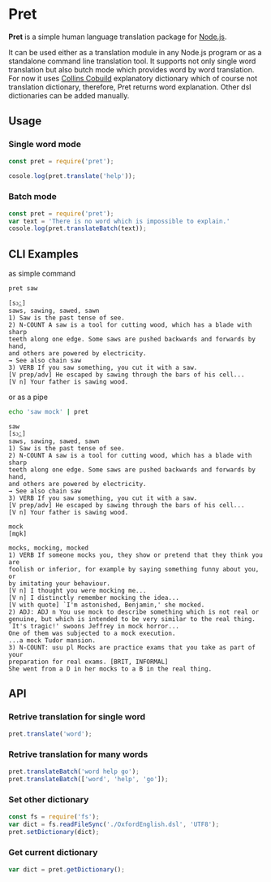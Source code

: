 # Pret

**Pret** is a simple human language translation package for [Node.js](https://nodejs.org).

It can be used either as a translation module in any Node.js program or as a standalone command line translation tool. It supports not only single word translation but also butch mode which provides word by word translation. For now it uses [Collins Cobuild](http://www.collins.co.uk/product/9780007580583/Collins+COBUILD+Advanced+Learner%E2%80%99s+Dictionary+%5BEighth+edition%5D) explanatory dictionary which of course not translation dictionary, therefore, Pret returns word explanation. Other dsl dictionaries can be added manually.

## Usage
### Single word mode
```javascript
const pret = require('pret');

cosole.log(pret.translate('help'));    
```

### Batch mode
```javascript
const pret = require('pret');
var text = 'There is no word which is impossible to explain.'
cosole.log(pret.translateBatch(text));
```

## CLI Examples

as simple command
```bash
pret saw
```

```saw
[sɔ͟ː]
saws, sawing, sawed, sawn
1) Saw is the past tense of see.
2) N-COUNT A saw is a tool for cutting wood, which has a blade with sharp
teeth along one edge. Some saws are pushed backwards and forwards by hand,
and others are powered by electricity.
→ See also chain saw
3) VERB If you saw something, you cut it with a saw.
[V prep/adv] He escaped by sawing through the bars of his cell...
[V n] Your father is sawing wood.

```
or as a pipe
```bash
echo 'saw mock' | pret
```
```
saw
[sɔ͟ː]
saws, sawing, sawed, sawn
1) Saw is the past tense of see.
2) N-COUNT A saw is a tool for cutting wood, which has a blade with sharp
teeth along one edge. Some saws are pushed backwards and forwards by hand,
and others are powered by electricity.
→ See also chain saw
3) VERB If you saw something, you cut it with a saw.
[V prep/adv] He escaped by sawing through the bars of his cell...
[V n] Your father is sawing wood.

mock
[mɒ̱k]

mocks, mocking, mocked
1) VERB If someone mocks you, they show or pretend that they think you are
foolish or inferior, for example by saying something funny about you, or
by imitating your behaviour.
[V n] I thought you were mocking me...
[V n] I distinctly remember mocking the idea...
[V with quote] `I'm astonished, Benjamin,' she mocked.
2) ADJ: ADJ n You use mock to describe something which is not real or
genuine, but which is intended to be very similar to the real thing.
`It's tragic!' swoons Jeffrey in mock horror...
One of them was subjected to a mock execution.
...a mock Tudor mansion.
3) N-COUNT: usu pl Mocks are practice exams that you take as part of your
preparation for real exams. [BRIT, INFORMAL]
She went from a D in her mocks to a B in the real thing.

```

## API
### Retrive translation for single word
```javascript
pret.translate('word');
```
### Retrive translation for many words
```javascript
pret.translateBatch('word help go');
pret.translateBatch(['word', 'help', 'go']);
```
### Set other dictionary
```javascript
const fs = require('fs');
var dict = fs.readFileSync('./OxfordEnglish.dsl', 'UTF8');
pret.setDictionary(dict);
```

### Get current dictionary
```javascript
var dict = pret.getDictionary();
```
